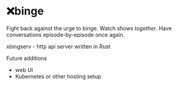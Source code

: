 # ❌binge

Fight back against the urge to binge. Watch shows *together*. Have conversations episode-by-episode once again.

xbingserv - http api server written in Rust

Future additions
- web UI
- Kubernetes or other hosting setup
